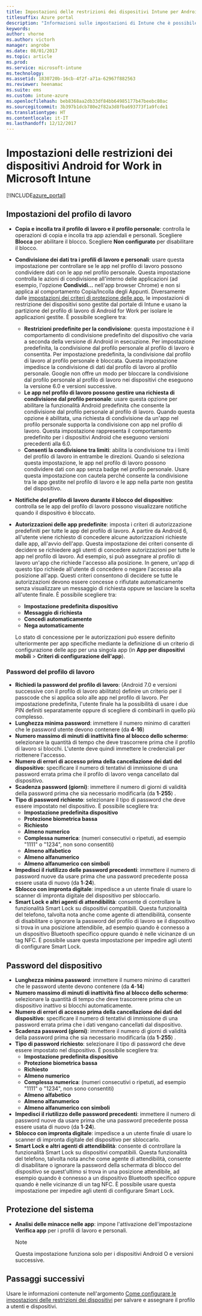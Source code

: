 ```yaml
---
title: Impostazioni delle restrizioni dei dispositivi Intune per Android for Work
titlesuffix: Azure portal
description: "Informazioni sulle impostazioni di Intune che è possibile usare per controllare le impostazioni e le funzionalità dei dispositivi Android for Work.\""
keywords: 
author: vhorne
ms.author: victorh
manager: angrobe
ms.date: 08/01/2017
ms.topic: article
ms.prod: 
ms.service: microsoft-intune
ms.technology: 
ms.assetid: 1830720b-16cb-4f2f-a71a-62967f882563
ms.reviewer: heenamac
ms.suite: ems
ms.custom: intune-azure
ms.openlocfilehash: beb8368aa2db33df84bb64985177b47beebc80ac
ms.sourcegitcommit: 3b397b1dcb780e2f82a3d8fba693773f1a9fcde1
ms.translationtype: HT
ms.contentlocale: it-IT
ms.lasthandoff: 12/12/2017
---
```

# <a name="android-for-work-device-restriction-settings-in-microsoft-intune"></a>Impostazioni delle restrizioni dei dispositivi Android for Work in Microsoft Intune

[!INCLUDE[azure_portal](./includes/azure_portal.md)]

## <a name="work-profile-settings"></a>Impostazioni del profilo di lavoro
-   **Copia e incolla tra il profilo di lavoro e il profilo personale**: controlla le operazioni di copia e incolla tra app aziendali e personali. Scegliere **Blocca** per abilitare il blocco. Scegliere **Non configurato** per disabilitare il blocco.
- **Condivisione dei dati tra i profili di lavoro e personali**: usare questa impostazione per controllare se le app nel profilo di lavoro possono condividere dati con le app nel profilo personale. Questa impostazione controlla le azioni di condivisione all'interno delle applicazioni (ad esempio, l'opzione **Condividi...** nell'app browser Chrome) e non si applica al comportamento Copia/Incolla degli Appunti. Diversamente dalle [impostazioni dei criteri di protezione delle app](https://docs.microsoft.com/intune-classic/deploy-use/protect-app-data-using-mobile-app-management-policies-with-microsoft-intune), le impostazioni di restrizione dei dispositivi sono gestite dal portale di Intune e usano la partizione del profilo di lavoro di Android for Work per isolare le applicazioni gestite. È possibile scegliere tra:
    - **Restrizioni predefinite per la condivisione**: questa impostazione è il comportamento di condivisione predefinito del dispositivo che varia a seconda della versione di Android in esecuzione. Per impostazione predefinita, la condivisione dal profilo personale al profilo di lavoro è consentita. Per impostazione predefinita, la condivisione dal profilo di lavoro al profilo personale è bloccata. Questa impostazione impedisce la condivisione di dati dal profilo di lavoro al profilo personale. Google non offre un modo per bloccare la condivisione dal profilo personale al profilo di lavoro nei dispositivi che eseguono la versione 6.0 e versioni successive.   
    - **Le app nel profilo di lavoro possono gestire una richiesta di condivisione dal profilo personale**: usare questa opzione per abilitare la funzionalità Android predefinita che consente la condivisione dal profilo personale al profilo di lavoro. Quando questa opzione è abilitata, una richiesta di condivisione da un'app nel profilo personale supporta la condivisione con app nel profilo di lavoro. Questa impostazione rappresenta il comportamento predefinito per i dispositivi Android che eseguono versioni precedenti alla 6.0.
    - **Consenti la condivisione tra limiti**: abilita la condivisione tra i limiti del profilo di lavoro in entrambe le direzioni. Quando si seleziona questa impostazione, le app nel profilo di lavoro possono condividere dati con app senza badge nel profilo personale. Usare questa impostazione con cautela perché consente la condivisione tra le app gestite nel profilo di lavoro e le app nella parte non gestita del dispositivo.

-   **Notifiche del profilo di lavoro durante il blocco del dispositivo**: controlla se le app del profilo di lavoro possono visualizzare notifiche quando il dispositivo è bloccato.
-   **Autorizzazioni delle app predefinite**: imposta i criteri di autorizzazione predefiniti per tutte le app del profilo di lavoro. A partire da Android 6, all'utente viene richiesto di concedere alcune autorizzazioni richieste dalle app, all'avvio dell'app. Questa impostazione dei criteri consente di decidere se richiedere agli utenti di concedere autorizzazioni per tutte le app nel profilo di lavoro. Ad esempio, si può assegnare al profilo di lavoro un'app che richiede l'accesso alla posizione. In genere, un'app di questo tipo richiede all'utente di concedere o negare l'accesso alla posizione all'app. Questi criteri consentono di decidere se tutte le autorizzazioni devono essere concesse o rifiutate automaticamente senza visualizzare un messaggio di richiesta oppure se lasciare la scelta all'utente finale. È possibile scegliere tra:
    -   **Impostazione predefinita dispositivo**
    -   **Messaggio di richiesta**
    -   **Concedi automaticamente**
    -   **Nega automaticamente**

    Lo stato di concessione per le autorizzazioni può essere definito ulteriormente per app specifiche mediante la definizione di un criterio di configurazione delle app per una singola app (in **App per dispositivi mobili** > **Criteri di configurazione dell'app**).

### <a name="work-profile-password"></a>Password del profilo di lavoro
- **Richiedi la password del profilo di lavoro**: (Android 7.0 e versioni successive con il profilo di lavoro abilitato) definire un criterio per il passcode che si applica solo alle app nel profilo di lavoro. Per impostazione predefinita, l'utente finale ha la possibilità di usare i due PIN definiti separatamente oppure di scegliere di combinarli in quello più complesso.
- **Lunghezza minima password**: immettere il numero minimo di caratteri che le password utente devono contenere (da **4**-**16**)
- **Numero massimo di minuti di inattività fino al blocco dello schermo**: selezionare la quantità di tempo che deve trascorrere prima che il profilo di lavoro si blocchi. L'utente deve quindi immettere le credenziali per riottenere l'accesso.
- **Numero di errori di accesso prima della cancellazione dei dati del dispositivo**: specificare il numero di tentativi di immissione di una password errata prima che il profilo di lavoro venga cancellato dal dispositivo.
- **Scadenza password (giorni)**: immettere il numero di giorni di validità della password prima che sia necessario modificarla (da **1**-**255**) .
- **Tipo di password richiesto**: selezionare il tipo di password che deve essere impostato nel dispositivo. È possibile scegliere tra:
    - **Impostazione predefinita dispositivo**
    - **Protezione biometrica bassa**
    - **Richiesto**
    - **Almeno numerico**
    - **Complessa numerica**: (numeri consecutivi o ripetuti, ad esempio "1111" o "1234", non sono consentiti)
    - **Almeno alfabetico**
    - **Almeno alfanumerico**
    - **Almeno alfanumerico con simboli**
- **Impedisci il riutilizzo delle password precedenti**: immettere il numero di password nuove da usare prima che una password precedente possa essere usata di nuovo (da **1**-**24**).
- **Sblocco con impronta digitale**: impedisce a un utente finale di usare lo scanner di impronta digitale del dispositivo per sbloccarlo.
- **Smart Lock e altri agenti di attendibilità**: consente di controllare la funzionalità Smart Lock su dispositivi compatibili. Questa funzionalità del telefono, talvolta nota anche come agente di attendibilità, consente di disabilitare o ignorare la password del profilo di lavoro se il dispositivo si trova in una posizione attendibile, ad esempio quando è connesso a un dispositivo Bluetooth specifico oppure quando è nelle vicinanze di un tag NFC. È possibile usare questa impostazione per impedire agli utenti di configurare Smart Lock.

## <a name="device-password"></a>Password del dispositivo

- **Lunghezza minima password**: immettere il numero minimo di caratteri che le password utente devono contenere (da **4**-**14**)
- **Numero massimo di minuti di inattività fino al blocco dello schermo**: selezionare la quantità di tempo che deve trascorrere prima che un dispositivo inattivo si blocchi automaticamente.
- **Numero di errori di accesso prima della cancellazione dei dati del dispositivo**: specificare il numero di tentativi di immissione di una password errata prima che i dati vengano cancellati dal dispositivo.
- **Scadenza password (giorni)**: immettere il numero di giorni di validità della password prima che sia necessario modificarla (da **1**-**255**) .
- **Tipo di password richiesto**: selezionare il tipo di password che deve essere impostato nel dispositivo. È possibile scegliere tra:
    - **Impostazione predefinita dispositivo**
    - **Protezione biometrica bassa**
    - **Richiesto**
    - **Almeno numerico**
    - **Complessa numerica**: (numeri consecutivi o ripetuti, ad esempio "1111" o "1234", non sono consentiti)
    - **Almeno alfabetico**
    - **Almeno alfanumerico**
    - **Almeno alfanumerico con simboli**
- **Impedisci il riutilizzo delle password precedenti**: immettere il numero di password nuove da usare prima che una password precedente possa essere usata di nuovo (da **1**-**24**).
- **Sblocco con impronta digitale**: impedisce a un utente finale di usare lo scanner di impronta digitale del dispositivo per sbloccarlo.
- **Smart Lock e altri agenti di attendibilità**: consente di controllare la funzionalità Smart Lock su dispositivi compatibili. Questa funzionalità del telefono, talvolta nota anche come agente di attendibilità, consente di disabilitare o ignorare la password della schermata di blocco del dispositivo se quest'ultimo si trova in una posizione attendibile, ad esempio quando è connesso a un dispositivo Bluetooth specifico oppure quando è nelle vicinanze di un tag NFC. È possibile usare questa impostazione per impedire agli utenti di configurare Smart Lock.

## <a name="system-security"></a>Protezione del sistema

 - **Analisi delle minacce nelle app**: impone l'attivazione dell'impostazione **Verifica app** per i profili di lavoro e personali.

   > [!Note]  
   > Questa impostazione funziona solo per i dispositivi Android O e versioni successive. 

## <a name="next-steps"></a>Passaggi successivi

Usare le informazioni contenute nell'argomento [Come configurare le impostazioni delle restrizioni dei dispositivi](device-restrictions-configure.md) per salvare e assegnare il profilo a utenti e dispositivi.
